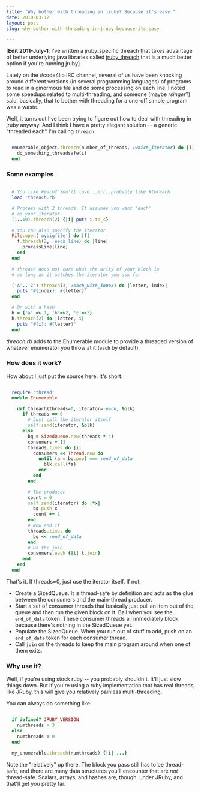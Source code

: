 ```yaml
---
title: "Why bother with threading in jruby? Because it's easy."
date: 2010-03-12
layout: post
slug: why-bother-with-threading-in-jruby-because-its-easy

---
```


[<strong>Edit 2011-July-1</strong>: I've written a jruby_specific threach that takes advantage of better underlying java libraries called <a href="http://robotlibrarian.billdueber.com/even-better-even-simpler-multithreading-with-jruby/">jruby_threach</a> that is a much better option if you're running jruby]

Lately on the #code4lib IRC channel, several of us have been knocking around different versions (in several programming languages) of programs to read in a ginormous file and do some processing on each line. I noted some speedups related to multi-threading, and someone (maybe *rsinger*?) said, basically, that to bother with threading for a one-off simple program was a waste.

Well, it turns out I've been trying to figure out how to deal with threading in jruby anyway. And I think I have a pretty elegant solution -- a generic "threaded each" I'm calling `threach`.


~~~ruby

  enumerable_object.threach(number_of_threads, :which_iterator) do |i|
    do_something_threadsafe(i)
  end

~~~

### Some examples


~~~ruby

  # You like #each? You'll love...err..probably like #threach
  load 'threach.rb'

  # Process with 2 threads. It assumes you want 'each'
  # as your iterator.
  (1..10).threach(2) {|i| puts i.to_s}  

  # You can also specify the iterator
  File.open('mybigfile') do |f|
    f.threach(2, :each_line) do |line|
      processLine(line)
    end
  end

  # threach does not care what the arity of your block is
  # as long as it matches the iterator you ask for

  ('A'..'Z').threach(3, :each_with_index) do |letter, index|
    puts "#{index}: #{letter}"
  end

  # Or with a hash
  h = {'a' => 1, 'b'=>2, 'c'=>3}
  h.threach(2) do |letter, i|
    puts "#{i}: #{letter}"
  end

~~~

_threach.rb_ adds to the Enumerable module to provide a threaded
version of whatever enumerator you throw at it (`each` by default).

### How does it work?

How about I just put the source here. It's short.


~~~ruby

  require 'thread'
  module Enumerable

    def threach(threads=0, iterator=:each, &blk)
      if threads == 0
        # Just call the iterator itself
        self.send(iterator, &blk)
      else
        bq = SizedQueue.new(threads * 4)
        consumers = []
        threads.times do |i|
          consumers << Thread.new do
            until (a = bq.pop) === :end_of_data
              blk.call(*a)
            end
          end
        end

        # The producer
        count = 0
        self.send(iterator) do |*x|
          bq.push x
          count += 1
        end
        # Now end it
        threads.times do
          bq << :end_of_data
        end
        # Do the join
        consumers.each {|t| t.join}
      end
    end
  end


~~~

That's it. If threads=0, just use the iterator itself. If not:

* Create a SizedQueue. It is thread-safe by definition and acts as the glue between the consumers and the main-thread producer.
* Start a set of consumer threads that basically just pull an item out of the queue and then run the given block on it. Bail when you see the `end_of_data` token. These consumer threads all immediately block because there's nothing in the SizedQueue yet.
* Populate the SizedQueue. When you run out of stuff to add, push on an `end_of_data` token for each consumer thread.
* Call `join` on the threads to keep the main program around when one of them exits.

### Why use it?

Well, if you're using stock ruby -- you probably shouldn't. It'll just slow things down. But if you're using a ruby implementation that has real threads, like JRuby, this will give you relatively painless multi-threading.

You can always do something like:


~~~ruby

  if defined? JRUBY_VERSION
    numthreads = 3
  else
    numthreads = 0
  end

  my_enumerable.threach(numthreads) {|i| ...}

~~~

Note the "relatively" up there. The block you pass still has to be thread-safe, and there are many data structures you'll encounter that are *not* thread-safe. Scalars, arrays, and hashes are, though, under JRuby, and that'll get you pretty far.
